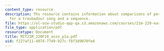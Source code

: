 ```yaml
---
content_type: resource
description: Ths resource contains information about comparisons of performance practice
  for a troubadour song and a sequence.
file: https://ol-ocw-studio-app-qa.s3.amazonaws.com/courses/21m-220-early-music-fall-2010/f227af1140747749927cf8f3d9070fed_MIT21M_220F10_assn_p1a.pdf
file_type: application/pdf
resourcetype: Document
title: MIT21M_220F10_assn_p1a.pdf
uid: f227af11-4074-7749-927c-f8f3d9070fed
---
```


